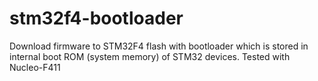 # stm32f4-bootloader
Download firmware to STM32F4 flash with bootloader which is stored in internal boot ROM (system memory) of STM32 devices. 
Tested with Nucleo-F411
